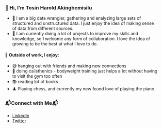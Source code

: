 ### 👋 Hi, I’m Tosin Harold Akingbemisilu

- 👀 I am a big data wrangler, gathering and analyzing large sets of structured and unstructured data. I just enjoy the idea of making sense of data from different sources.
- 💞️ I am currently doing a lot of projects to improve my skills and knowledge, so I welcome any form of collaboration. I love the idea of growing to be the best at what I love to do.

#### 🌱 Outside of work, I enjoy:
- 😅 hanging out with friends and making new connections
- 🤸 doing calisthenics - bodyweight training just helps a lot without having to visit the gym too often
- 📚 reading lot of books
- ♟️ Playing chess, and currently my new found love of playing the piano.

### 📬Connect with Me📬
- [LinkedIn](https://www.linkedin.com/in/tosin-akingbemisilu)
- [Twitter](https://www.twitter.com/tosmartak)

<!---
tosmartak/tosmartak is a ✨ special ✨ repository because its `README.md` (this file) appears on your GitHub profile.
You can click the Preview link to take a look at your changes.
--->
